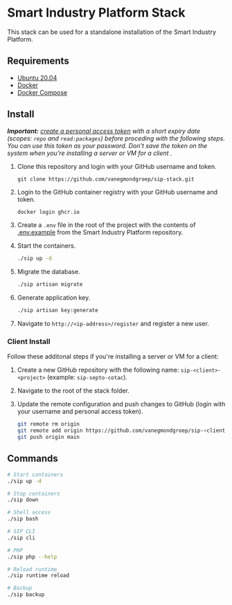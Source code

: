 # Smart Industry Platform Stack

This stack can be used for a standalone installation of the Smart Industry Platform.

## Requirements

* [Ubuntu 20.04](https://ubuntu.com/)
* [Docker](https://docs.docker.com/engine/install/ubuntu/)
* [Docker Compose](https://docs.docker.com/compose/install/)

## Install

_**Important:** [create a personal access token](https://github.com/settings/tokens) with a short expiry date (scopes: `repo` and `read:packages`) before proceding with the following steps. You can use this token as your password. Don't save the token on the system when you're installing a server or VM for a client ._

1. Clone this repository and login with your GitHub username and token.

   ```
   git clone https://github.com/vanegmondgroep/sip-stack.git
   ```

1. Login to the GitHub container registry with your GitHub username and token.
   
   ```bash
   docker login ghcr.io
   ```

1. Create a `.env` file in the root of the project with the contents of [.env.example](https://github.com/vanegmondgroep/smart-industry-platform/blob/main/.env.example) from the Smart Industry Platform repository.

1. Start the containers.
   ```bash
   ./sip up -d
   ```

1. Migrate the database.
   ```bash
   ./sip artisan migrate
   ```

1. Generate application key.
   ```bash
   ./sip artisan key:generate
   ```

1. Navigate to `http://<ip-address>/register` and register a new user.

### Client Install

Follow these additonal steps if you're installing a server or VM for a client:

1. Create a new GitHub repository with the following name: `sip-<client>-<project>` (example: `sip-septo-cotac`).
1. Navigate to the root of the stack folder.
1. Update the remote configuration and push changes to GitHub (login with your username and personal access token).

   ```bash
   git remote rm origin
   git remote add origin https://github.com/vanegmondgroep/sip-<client>-<project)>.git
   git push origin main
   ```

## Commands

```bash
# Start containers
./sip up -d

# Stop containers
./sip down

# Shell access
./sip bash

# SIP CLI
./sip cli

# PHP
./sip php --help

# Reload runtime
./sip runtime reload

# Backup
./sip backup
```
